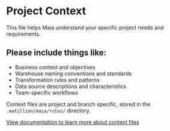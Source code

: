 # Project Context

This file helps Maia understand your specific project needs and requirements.

## Please include things like:
- Business context and objectives
- Warehouse naming conventions and standards
- Transformation rules and patterns
- Data source descriptions and characteristics
- Team-specific workflows

Context files are project and branch specific, stored in the `.matillion/maia/rules/` directory.

[View documentation to learn more about context files](https://docs.matillion.com/data-productivity-cloud/designer/docs/maia-context-files/)